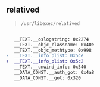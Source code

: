 ## relatived

> `/usr/libexec/relatived`

```diff

   __TEXT.__oslogstring: 0x2274
   __TEXT.__objc_classname: 0x40e
   __TEXT.__objc_methtype: 0x998
-  __TEXT.__info_plist: 0x5ce
+  __TEXT.__info_plist: 0x5c2
   __TEXT.__unwind_info: 0x540
   __DATA_CONST.__auth_got: 0x4a8
   __DATA_CONST.__got: 0x320

```
